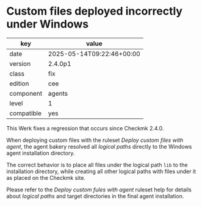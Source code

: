 [//]: # (werk v2)
# Custom files deployed incorrectly under Windows

key        | value
---------- | ---
date       | 2025-05-14T09:22:46+00:00
version    | 2.4.0p1
class      | fix
edition    | cee
component  | agents
level      | 1
compatible | yes

This Werk fixes a regression that occurs since Checkmk 2.4.0.

When deploying custom files with the ruleset _Deploy custom files with agent_, the agent bakery resolved all
_logical paths_ directly to the Windows agent installation directory.

The correct behavior is to place all files under the logical path `lib` to the installation directory, while
creating all other logical paths with files under it as placed on the Checkmk site.

Please refer to the _Deploy custom fules with agent_ ruleset help for details about _logical paths_ and
target directories in the final agent installation.

